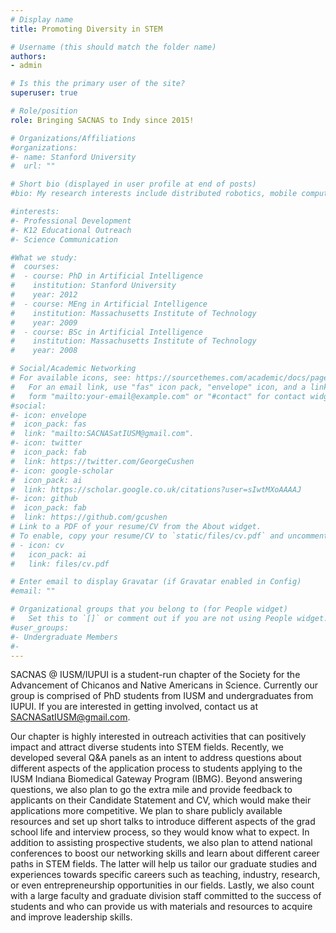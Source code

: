 ```yaml
---
# Display name
title: Promoting Diversity in STEM

# Username (this should match the folder name)
authors:
- admin

# Is this the primary user of the site?
superuser: true

# Role/position
role: Bringing SACNAS to Indy since 2015!

# Organizations/Affiliations
#organizations:
#- name: Stanford University
#  url: ""

# Short bio (displayed in user profile at end of posts)
#bio: My research interests include distributed robotics, mobile computing and programmable matter.

#interests:
#- Professional Development
#- K12 Educational Outreach
#- Science Communication

#What we study:
#  courses:
#  - course: PhD in Artificial Intelligence
#    institution: Stanford University
#    year: 2012
#  - course: MEng in Artificial Intelligence
#    institution: Massachusetts Institute of Technology
#    year: 2009
#  - course: BSc in Artificial Intelligence
#    institution: Massachusetts Institute of Technology
#    year: 2008

# Social/Academic Networking
# For available icons, see: https://sourcethemes.com/academic/docs/page-builder/#icons
#   For an email link, use "fas" icon pack, "envelope" icon, and a link in the
#   form "mailto:your-email@example.com" or "#contact" for contact widget.
#social:
#- icon: envelope
#  icon_pack: fas
#  link: "mailto:SACNASatIUSM@gmail.com".
#- icon: twitter
#  icon_pack: fab
#  link: https://twitter.com/GeorgeCushen
#- icon: google-scholar
#  icon_pack: ai
#  link: https://scholar.google.co.uk/citations?user=sIwtMXoAAAAJ
#- icon: github
#  icon_pack: fab
#  link: https://github.com/gcushen
# Link to a PDF of your resume/CV from the About widget.
# To enable, copy your resume/CV to `static/files/cv.pdf` and uncomment the lines below.
# - icon: cv
#   icon_pack: ai
#   link: files/cv.pdf

# Enter email to display Gravatar (if Gravatar enabled in Config)
#email: ""

# Organizational groups that you belong to (for People widget)
#   Set this to `[]` or comment out if you are not using People widget.
#user_groups:
#- Undergraduate Members
#-
---
```


SACNAS @ IUSM/IUPUI is a student-run chapter of the Society for the Advancement of Chicanos and Native Americans in Science. Currently our group is comprised of PhD students from IUSM and undergraduates from IUPUI. If you are interested in getting involved, contact us at SACNASatIUSM@gmail.com.

Our chapter is highly interested in outreach activities that can positively impact and attract diverse students into STEM fields. Recently, we developed several Q&A panels as an intent to address questions about different aspects of the application process to students applying to the IUSM Indiana Biomedical Gateway Program (IBMG). Beyond answering questions, we also plan to go the extra mile and provide feedback to applicants on their Candidate Statement and CV, which would make their applications more competitive. We plan to share publicly available resources and set up short talks to introduce different aspects of the grad school life and interview process, so they would know what to expect. In addition to assisting prospective students, we also plan to attend national conferences to boost our networking skills and learn about different career paths in STEM fields. The latter will help us tailor our graduate studies and experiences towards specific careers such as teaching, industry, research, or even entrepreneurship opportunities in our fields. Lastly, we also count with a large faculty and graduate division staff committed to the success of students and who can provide us with materials and resources to acquire and improve leadership skills.
